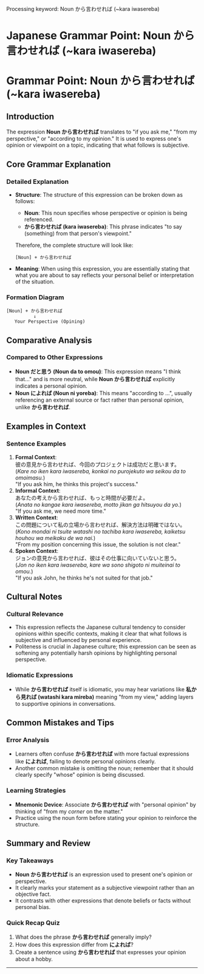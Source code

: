 Processing keyword: Noun から言わせれば (~kara iwasereba)
# Japanese Grammar Point: Noun から言わせれば (~kara iwasereba)
# Grammar Point: Noun から言わせれば (~kara iwasereba)
## Introduction
The expression **Noun から言わせれば** translates to "if you ask me," "from my perspective," or "according to my opinion." It is used to express one's opinion or viewpoint on a topic, indicating that what follows is subjective.
## Core Grammar Explanation
### Detailed Explanation
- **Structure**: The structure of this expression can be broken down as follows:
  - **Noun**: This noun specifies whose perspective or opinion is being referenced.
  - **から言わせれば (kara iwasereba)**: This phrase indicates "to say (something) from that person's viewpoint."
  
  Therefore, the complete structure will look like:
  
  ```
  [Noun] + から言わせれば
  ```
  
- **Meaning**: When using this expression, you are essentially stating that what you are about to say reflects your personal belief or interpretation of the situation.
### Formation Diagram
```plaintext
[Noun] + から言わせれば
          ↓
   Your Perspective (Opining)
```
## Comparative Analysis
### Compared to Other Expressions
- **Noun だと思う (Noun da to omou)**: This expression means "I think that..." and is more neutral, while **Noun から言わせれば** explicitly indicates a personal opinion.
- **Noun によれば (Noun ni yoreba)**: This means "according to ...", usually referencing an external source or fact rather than personal opinion, unlike **から言わせれば**.
## Examples in Context
### Sentence Examples
1. **Formal Context**:  
   彼の意見から言わせれば、今回のプロジェクトは成功だと思います。  
   (*Kare no iken kara iwasereba, konkai no purojekuto wa seikou da to omoimasu.*)  
   "If you ask him, he thinks this project's success."
2. **Informal Context**:  
   あなたの考えから言わせれば、もっと時間が必要だよ。  
   (*Anata no kangae kara iwasereba, motto jikan ga hitsuyou da yo.*)  
   "If you ask me, we need more time."
3. **Written Context**:  
   この問題について私の立場から言わせれば、解決方法は明確ではない。  
   (*Kono mondai ni tsuite watashi no tachiba kara iwasereba, kaiketsu houhou wa meikaku de wa nai.*)  
   "From my position concerning this issue, the solution is not clear."
4. **Spoken Context**:  
   ジョンの意見から言わせれば、彼はその仕事に向いていないと思う。  
   (*Jon no iken kara iwasereba, kare wa sono shigoto ni muiteinai to omou.*)  
   "If you ask John, he thinks he's not suited for that job."
## Cultural Notes
### Cultural Relevance
- This expression reflects the Japanese cultural tendency to consider opinions within specific contexts, making it clear that what follows is subjective and influenced by personal experience.
- Politeness is crucial in Japanese culture; this expression can be seen as softening any potentially harsh opinions by highlighting personal perspective.
### Idiomatic Expressions
- While **から言わせれば** itself is idiomatic, you may hear variations like **私から見れば (watashi kara mireba)** meaning "from my view," adding layers to supportive opinions in conversations.
## Common Mistakes and Tips
### Error Analysis
- Learners often confuse **から言わせれば** with more factual expressions like **によれば**, failing to denote personal opinions clearly.
- Another common mistake is omitting the noun; remember that it should clearly specify "whose" opinion is being discussed.
### Learning Strategies
- **Mnemonic Device**: Associate **から言わせれば** with "personal opinion" by thinking of "from my *corner* on the matter."
- Practice using the noun form before stating your opinion to reinforce the structure.
## Summary and Review
### Key Takeaways
- **Noun から言わせれば** is an expression used to present one's opinion or perspective.
- It clearly marks your statement as a subjective viewpoint rather than an objective fact.
- It contrasts with other expressions that denote beliefs or facts without personal bias.
### Quick Recap Quiz
1. What does the phrase **から言わせれば** generally imply?
2. How does this expression differ from **によれば**?
3. Create a sentence using **から言わせれば** that expresses your opinion about a hobby. 
---
